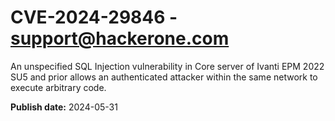 # CVE-2024-29846 - support@hackerone.com

An unspecified SQL Injection vulnerability in Core server of Ivanti EPM 2022 SU5 and prior allows an authenticated attacker within the same network to execute arbitrary code.

**Publish date:** 2024-05-31
